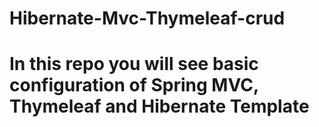 # Hibernate-Mvc-Thymeleaf-crud
# In this repo you will see basic configuration of Spring MVC, Thymeleaf and Hibernate Template
